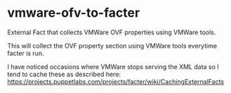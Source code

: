 vmware-ofv-to-facter
====================

External Fact that collects VMWare OVF properties using VMWare tools.

This will collect the OVF property section using VMWare tools everytime facter is run.

I have noticed occasions where VMWare stops serving the XML data so I tend to cache these as described here:
https://projects.puppetlabs.com/projects/facter/wiki/CachingExternalFacts
